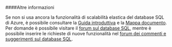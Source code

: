 ####Altre informazioni

Se non si usa ancora la funzionalità di scalabilità elastica del database SQL di Azure, è possibile consultare la [Guida introduttiva](./sql-database-elastic-scale-get-started.md) e la [Mappa documento](./sql-database-elastic-scale-documentation-map.md).  Per domande è possibile visitare il [forum sul database SQL](http://social.msdn.microsoft.com/forums/azure/it-it/home?forum=ssdsgetstarted), mentre è possibile inserire le richieste di nuove funzionalità nel [forum dei commenti e suggerimenti sul database SQL](http://feedback.azure.com/forums/217321-sql-database).

<!--HONumber=42-->
